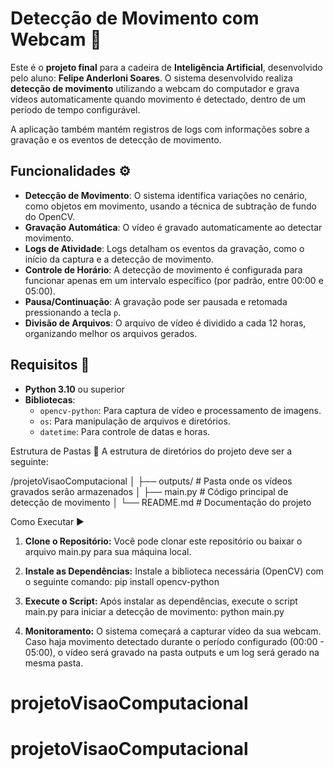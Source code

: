 # Detecção de Movimento com Webcam 🎥

Este é o **projeto final** para a cadeira de **Inteligência Artificial**, desenvolvido pelo aluno: **Felipe Anderloni Soares**. O sistema desenvolvido realiza **detecção de movimento** utilizando a webcam do computador e grava vídeos automaticamente quando movimento é detectado, dentro de um período de tempo configurável. 

A aplicação também mantém registros de logs com informações sobre a gravação e os eventos de detecção de movimento.

## Funcionalidades ⚙️

- **Detecção de Movimento**: O sistema identifica variações no cenário, como objetos em movimento, usando a técnica de subtração de fundo do OpenCV.
- **Gravação Automática**: O vídeo é gravado automaticamente ao detectar movimento.
- **Logs de Atividade**: Logs detalham os eventos da gravação, como o início da captura e a detecção de movimento.
- **Controle de Horário**: A detecção de movimento é configurada para funcionar apenas em um intervalo específico (por padrão, entre 00:00 e 05:00).
- **Pausa/Continuação**: A gravação pode ser pausada e retomada pressionando a tecla `p`.
- **Divisão de Arquivos**: O arquivo de vídeo é dividido a cada 12 horas, organizando melhor os arquivos gerados.

## Requisitos 🔧

- **Python 3.10** ou superior
- **Bibliotecas**:
  - `opencv-python`: Para captura de vídeo e processamento de imagens.
  - `os`: Para manipulação de arquivos e diretórios.
  - `datetime`: Para controle de datas e horas.

Estrutura de Pastas 📁
A estrutura de diretórios do projeto deve ser a seguinte:

/projetoVisaoComputacional
│
├── outputs/            # Pasta onde os vídeos gravados serão armazenados
│
├── main.py             # Código principal de detecção de movimento
│
└── README.md           # Documentação do projeto

Como Executar ▶️
1. **Clone o Repositório:** Você pode clonar este repositório ou baixar o arquivo main.py para sua máquina local.

2. **Instale as Dependências:** Instale a biblioteca necessária (OpenCV) com o seguinte comando:
pip install opencv-python

3. **Execute o Script:** Após instalar as dependências, execute o script main.py para iniciar a detecção de movimento:
python main.py

4. **Monitoramento:** O sistema começará a capturar vídeo da sua webcam. Caso haja movimento detectado durante o período configurado (00:00 - 05:00), o vídeo será gravado na pasta outputs e um log será gerado na mesma pasta.
# projetoVisaoComputacional
# projetoVisaoComputacional
